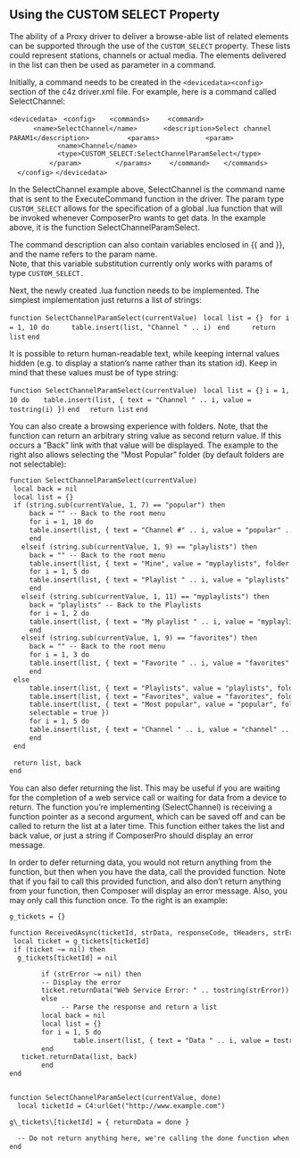## Using the CUSTOM SELECT Property

The ability of a Proxy driver to deliver a browse-able list of related elements can be supported through the use of the `CUSTOM_SELECT` property. These lists could represent stations, channels or actual media. The elements delivered in the list can then be used as parameter in a command. 

Initially, a command needs to be created in the `<devicedata><config>` section of the c4z driver.xml file. For example, here is a command called SelectChannel: 

`<devicedata>`
` <config>`
`   <commands>`
`    <command>`
`      <name>SelectChannel</name>`
`      <description>Select channel PARAM1</description> `
`        <params> `
`          <param>`
`            <name>Channel</name> `
`            <type>CUSTOM_SELECT:SelectChannelParamSelect</type> `
`          </param>`
`        </params>`
`    </command>`
`   </commands>`
`  </config>`
`</devicedata>`

In the SelectChannel example above, SelectChannel is the command name that is sent to the ExecuteCommand function in the driver. The param type `CUSTOM_SELECT` allows for the specification of a global .lua function that will be invoked whenever ComposerPro wants to get data. In the example above, it is the function SelectChannelParamSelect. 

The command description can also contain variables enclosed in {{ and }}, and the name refers to the param name.  
Note, that this variable substitution currently only works with params of type `CUSTOM_SELECT.`

Next, the newly created .lua function needs to be implemented. The simplest implementation just returns a list of strings: 

`function SelectChannelParamSelect(currentValue) `
`local list = {} `
`for i = 1, 10 do`
`     table.insert(list, "Channel " .. i) `
`end `
`    return list`
`end`

It is possible to return human-readable text, while keeping internal values hidden (e.g. to display a station’s name rather than its station id). Keep in mind that these values must be of type string: 

`function SelectChannelParamSelect(currentValue) `
`local list = {}`
`i = 1, 10 do`
` 	table.insert(list, { text = "Channel " .. i, value = tostring(i) })`
`end`
`  return list`
`end`

You can also create a browsing experience with folders. Note, that the function can return an arbitrary string value as second return value. If this occurs a “Back” link with that value will be displayed. The example to the right also allows selecting the “Most Popular” folder (by default folders are not selectable):

```xml
function SelectChannelParamSelect(currentValue) 
 local back = nil
 local list = {}
 if (string.sub(currentValue, 1, 7) == "popular") then
     back = "" -- Back to the root menu
     for i = 1, 10 do
     table.insert(list, { text = "Channel #" .. i, value = "popular" .. i })
     end
   elseif (string.sub(currentValue, 1, 9) == "playlists") then
     back = "" -- Back to the root menu
     table.insert(list, { text = "Mine", value = "myplaylists", folder = true }) 
     for i = 1, 5 do
     table.insert(list, { text = "Playlist " .. i, value = "playlists" .. i })
     end
   elseif (string.sub(currentValue, 1, 11) == "myplaylists") then
     back = "playlists" -- Back to the Playlists
     for i = 1, 2 do
     table.insert(list, { text = "My playlist " .. i, value = "myplaylists" .. i })
     end
   elseif (string.sub(currentValue, 1, 9) == "favorites") then
     back = "" -- Back to the root menu
     for i = 1, 3 do
     table.insert(list, { text = "Favorite " .. i, value = "favorites" .. i })
     end
 else
     table.insert(list, { text = "Playlists", value = "playlists", folder = true })
     table.insert(list, { text = "Favorites", value = "favorites", folder = true })
     table.insert(list, { text = "Most popular", value = "popular", folder = true,
     selectable = true })
     for i = 1, 5 do
     table.insert(list, { text = "Channel " .. i, value = "channel" .. i })
     end
 end
       
 return list, back
end
```

You can also defer returning the list. This may be useful if you are waiting for the completion of a web service call or waiting for data from a device to return. The function you’re implementing (SelectChannel) is receiving a function pointer as a second argument, which can be saved off and can be called to return the list at a later time. This function either takes the list and back value, or just a string if ComposerPro should display an error message. 

In order to defer returning data, you would not return anything from the function, but then when you have the data, call the provided function. Note that if you fail to call this provided function, and also don’t return anything from your function, then Composer will display an error message. Also, you may only call this function once. To the right is an example: 

```xml
g_tickets = {}

function ReceivedAsync(ticketId, strData, responseCode, tHeaders, strError) 
 local ticket = g_tickets[ticketId]
 if (ticket ~= nil) then
  g_tickets[ticketId] = nil

  		if (strError ~= nil) then
   		-- Display the error
   		ticket.returnData("Web Service Error: " .. tostring(strError)) 
 		else
  			 -- Parse the response and return a list
   		local back = nil
   		local list = {}
   		for i = 1, 5 do
    			table.insert(list, { text = "Data " .. i, value = tostring(i) }) 
   		end
   ticket.returnData(list, back) 
 		end
end


function SelectChannelParamSelect(currentValue, done)
  local ticketId = C4:urlGet("http://www.example.com")

g\_tickets\[ticketId] = { returnData = done }

  -- Do not return anything here, we're calling the done function when we have data
end
```

